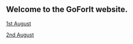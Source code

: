 ## Welcome to the GoForIt website.

 <a href="https://nityanand32.typeform.com/to/esI5vjdu">1st August </a>

<a href="https://nityanand32.typeform.com/to/n7VSTsX4"> 2nd August </a>
